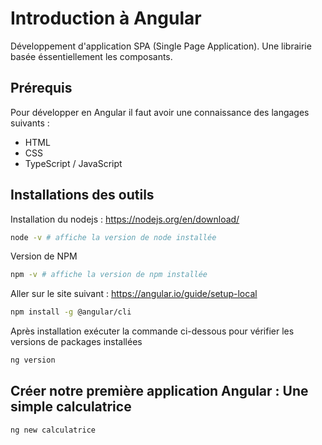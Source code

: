 # Introduction à Angular

Développement d'application SPA (Single Page Application).
Une librairie basée éssentiellement les composants.

## Prérequis

Pour développer en Angular il faut avoir une connaissance des langages suivants : 

- HTML
- CSS
- TypeScript / JavaScript

## Installations des outils

Installation du nodejs : https://nodejs.org/en/download/

```bash
node -v # affiche la version de node installée
```

Version de NPM

```bash
npm -v # affiche la version de npm installée 
```

Aller sur le site suivant : https://angular.io/guide/setup-local

```bash
npm install -g @angular/cli
```

Après installation exécuter la commande ci-dessous pour vérifier les versions de packages installées

```bash
ng version
```

## Créer notre première application Angular : Une simple calculatrice

```
ng new calculatrice
```
